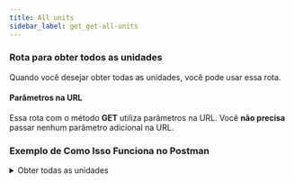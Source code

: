 ```yaml
---
title: All units
sidebar_label: get_get-all-units
---
```


### Rota para obter todos as unidades

Quando você desejar obter todas as unidades, você pode usar essa rota.

#### Parâmetros na URL

Essa rota com o método **GET** utiliza parâmetros na URL. Você **não precisa** passar nenhum parâmetro adicional na URL.

### Exemplo de Como Isso Funciona no Postman

<details>
<summary>Obter todas as unidades</summary>

```javascript
http://seu-servidor/api/get-all-units
```

#### Autenticação

- O método exige um **token ( gerado com a requisição login )**, então você precisa incluir o token no **headers** da requisição para que ela seja aceita pelo servidor.

#### Corpo da Requisição (Body)

- Como você está usando um método GET, não é necessário enviar nada no corpo (Body) da requisição. Tudo que o método precisa está sendo passado diretamente na URL.

#### Enviar a Requisição:

- Clique em Send e você verá a resposta do servidor.

![Postman](@site/static/img/stock-get-all-units.png)

:::warning
Lembre-se! Você está manipulando uma requisição de um usuário. Insira o **token único** dele no **Headers**.
:::
| Key | Value |
|----------|----------|
| Authorization  | Bearer **token único** |

</details>